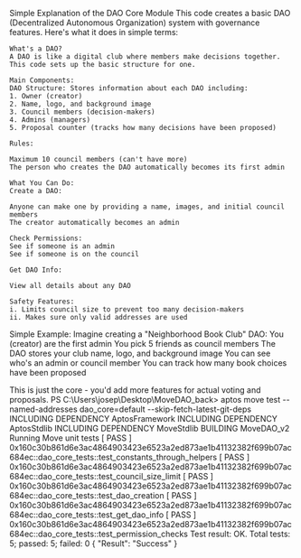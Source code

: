 Simple Explanation of the DAO Core Module
    This code creates a basic DAO (Decentralized Autonomous Organization) system with governance features. Here's what it does in simple terms:

    What's a DAO?
    A DAO is like a digital club where members make decisions together. This code sets up the basic structure for one.

    Main Components:
    DAO Structure: Stores information about each DAO including:
    1. Owner (creator)
    2. Name, logo, and background image
    3. Council members (decision-makers)
    4. Admins (managers)
    5. Proposal counter (tracks how many decisions have been proposed)

    Rules:

    Maximum 10 council members (can't have more)
    The person who creates the DAO automatically becomes its first admin

    What You Can Do:
    Create a DAO:

    Anyone can make one by providing a name, images, and initial council members
    The creator automatically becomes an admin

    Check Permissions:
    See if someone is an admin
    See if someone is on the council

    Get DAO Info:

    View all details about any DAO

    Safety Features:
    i. Limits council size to prevent too many decision-makers
    ii. Makes sure only valid addresses are used

Simple Example:
Imagine creating a "Neighborhood Book Club" DAO:
You (creator) are the first admin
You pick 5 friends as council members
The DAO stores your club name, logo, and background image
You can see who's an admin or council member
You can track how many book choices have been proposed

This is just the core - you'd add more features for actual voting and proposals.
    PS C:\Users\josep\Desktop\MoveDAO_back>  aptos move test --named-addresses dao_core=default --skip-fetch-latest-git-deps
INCLUDING DEPENDENCY AptosFramework
INCLUDING DEPENDENCY AptosStdlib
INCLUDING DEPENDENCY MoveStdlib
BUILDING MoveDAO_v2
Running Move unit tests
[ PASS    ] 0x160c30b861d6e3ac4864903423e6523a2ed873ae1b41132382f699b07ac684ec::dao_core_tests::test_constants_through_helpers
[ PASS    ] 0x160c30b861d6e3ac4864903423e6523a2ed873ae1b41132382f699b07ac684ec::dao_core_tests::test_council_size_limit
[ PASS    ] 0x160c30b861d6e3ac4864903423e6523a2ed873ae1b41132382f699b07ac684ec::dao_core_tests::test_dao_creation
[ PASS    ] 0x160c30b861d6e3ac4864903423e6523a2ed873ae1b41132382f699b07ac684ec::dao_core_tests::test_get_dao_info
[ PASS    ] 0x160c30b861d6e3ac4864903423e6523a2ed873ae1b41132382f699b07ac684ec::dao_core_tests::test_permission_checks
Test result: OK. Total tests: 5; passed: 5; failed: 0
{
  "Result": "Success"
}
